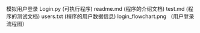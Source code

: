 模拟用户登录
Login.py (可执行程序)
readme.md (程序的介绍文档)
test.md (程序的测试文档)
users.txt (程序的用户数据信息)
login_flowchart.png （用户登录流程图）
